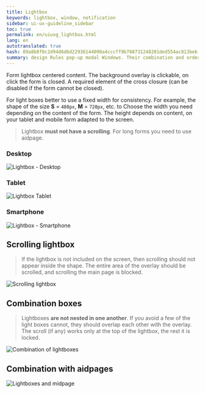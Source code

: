 ```yaml
---
title: Lightbox
keywords: lightbox, window, notification
sidebar: ui-ux-guideline_sidebar
toc: true
permalink: en/uiuxg_lightbox.html
lang: en
autotranslated: true
hash: 09a8b8f0c2d94d6d6d22936144090a4cccff9b788731248201ded554ac813beb
summary: design Rules pop-up modal Windows. Their combination and order of appearance.
---
```


Form lightbox centered content. The background overlay is clickable, on click the form is closed. A required element of the cross closure (can be disabled if the form cannot be closed).

For light boxes better to use a fixed width for consistency. For example, the shape of the size **S** = `480px`, **M** = `720px`, etc. to Choose the width you need depending on the content of the form. The height depends on content, on your tablet and mobile form adapted to the screen.

>Lightbox **must not have a scrolling**. For long forms you need to use aidpage.

### Desktop

![Lightbox - Desktop](/images/pages/guides/ui-ux-guideline/uiuxg_lightbox/1.png)

### Tablet

![Lightbox Tablet](/images/pages/guides/ui-ux-guideline/uiuxg_lightbox/2.png)

### Smartphone

![Lightbox - Smartphone](/images/pages/guides/ui-ux-guideline/uiuxg_lightbox/3.png)

## Scrolling lightbox

>If the lightbox is not included on the screen, then scrolling should not appear inside the shape. The entire area of the overlay should be scrolled, and scrolling the main page is blocked.

![Scrolling lightbox](/images/pages/guides/ui-ux-guideline/uiuxg_lightbox/4.png)

## Combination boxes

>Lightboxes **are not nested in one another**. If you avoid a few of the light boxes cannot, they should overlap each other with the overlay. The scroll (if any) works only at the top of the lightbox, the rest it is locked.

![Combination of lightboxes](/images/pages/guides/ui-ux-guideline/uiuxg_lightbox/5.png)

## Combination with aidpages

![Lightboxes and midpage](/images/pages/guides/ui-ux-guideline/uiuxg_lightbox/6.png)



